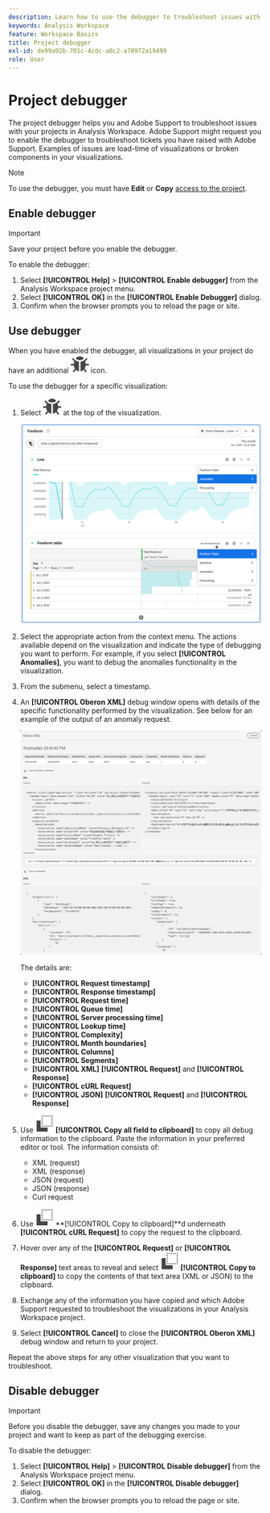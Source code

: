 ```yaml
---
description: Learn how to use the debugger to troubleshoot issues with your project in Analysis Workspace.
keywords: Analysis Workspace
feature: Workspace Basics
title: Project debugger
exl-id: de99a92b-701c-4cdc-a0c2-a70972a19499
role: User
---
```

# Project debugger

The project debugger helps you and Adobe Support to troubleshoot issues with your projects in Analysis Workspace. Adobe Support might request you to enable the debugger to troubleshoot tickets you have raised with Adobe Support. Examples of issues are load-time of visualizations or broken components in your visualizations.

>[!NOTE]
>
>To use the debugger, you must have **Edit** or **Copy** [access to the project](https://experienceleague.adobe.com/en/docs/experience-cloud-kcs/kbarticles/ka-25744).
>


## Enable debugger

>[!IMPORTANT]
>
>Save your project before you enable the debugger.
>

To enable the debugger:

1. Select **[!UICONTROL Help]** > **[!UICONTROL Enable debugger]** from the Analysis Workspace project menu.
1. Select **[!UICONTROL OK]** in the **[!UICONTROL Enable Debugger]** dialog.
1. Confirm when the browser prompts you to reload the page or site.


## Use debugger

When you have enabled the debugger, all visualizations in your project do have an additional ![Bug](/help/assets/icons/Bug.svg) icon.

To use the debugger for a specific visualization:

1. Select ![Bug](/help/assets/icons/Bug.svg) at the top of the visualization.

   ![Debugger context menu](assets/debugger-context-menu.png)

1. Select the appropriate action from the context menu. The actions available depend on the visualization and indicate the type of debugging you want to perform. For example, if you select **[!UICONTROL Anomalies]**, you want to debug the anomalies functionality in the visualization.
1. From the submenu, select a timestamp.
1. An **[!UICONTROL Oberon XML]** debug window opens with details of the specific functionality performed by the visualization. See below for an example of the output of an anomaly request.

   ![Output debug request](assets/debugger-oberon.png)

   The details are:

   * **[!UICONTROL Request timestamp]**   
   * **[!UICONTROL Response timestamp]** 
   * **[!UICONTROL  Request time]**   
   * **[!UICONTROL Queue time]**    
   * **[!UICONTROL Server processing time]**    
   * **[!UICONTROL Lookup time]**    
   * **[!UICONTROL Complexity]**   
   * **[!UICONTROL Month boundaries]**    
   * **[!UICONTROL Columns]**    
   * **[!UICONTROL Segments]**
   * **[!UICONTROL XML]** **[!UICONTROL Request]** and **[!UICONTROL Response]**
   * **[!UICONTROL cURL Request]**
   * **[!UICONTROL JSON]** **[!UICONTROL Request]** and **[!UICONTROL Response]**

1. Use ![Copy](/help/assets/icons/Copy.svg) **[!UICONTROL Copy all field to clipboard]** to copy all debug information to the clipboard. Paste the information in your preferred editor or tool. The information consists of:

   * XML (request)
   * XML (response)
   * JSON (request)
   * JSON (response)
   * Curl request

1. Use ![Copy](/help/assets/icons/Copy.svg) **[!UICONTROL Copy to clipboard]**d underneath **[!UICONTROL cURL Request]** to copy the request to the clipboard.
1. Hover over any of the **[!UICONTROL Request]** or **[!UICONTROL Response]** text areas to reveal and select ![Copy](/help/assets/icons/Copy.svg) **[!UICONTROL Copy to clipboard]** to copy the contents of that text area (XML or JSON) to the clipboard.

1. Exchange any of the information you have copied and which Adobe Support requested to troubleshoot the visualizations in your Analysis Workspace project.

1. Select **[!UICONTROL Cancel]** to close the **[!UICONTROL Oberon XML]** debug window and return to your project.

Repeat the above steps for any other visualization that you want to troubleshoot.

## Disable debugger

>[!IMPORTANT]
>
>Before you disable the debugger, save any changes you made to your project and want to keep as part of the debugging exercise.
>

To disable the debugger:

1. Select **[!UICONTROL Help]** > **[!UICONTROL Disable debugger]** from the Analysis Workspace project menu.
1. Select **[!UICONTROL OK]** in the **[!UICONTROL Disable debugger]** dialog.
1. Confirm when the browser prompts you to reload the page or site.



